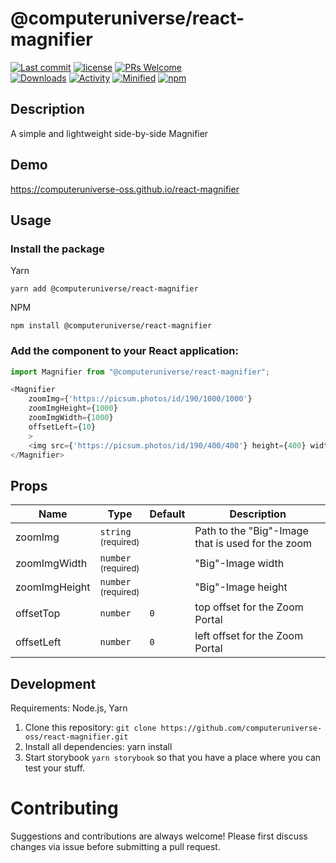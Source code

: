 # @computeruniverse/react-magnifier
[![Last commit](https://img.shields.io/github/last-commit/computeruniverse-oss/react-magnifier.svg)](https://github.com/computeruniverse-oss/react-magnifier/commits/main)
[![license](https://img.shields.io/github/license/computeruniverse-oss/react-magnifier)](https://github.com/computeruniverse-oss/react-magnifier/blob/main/LICENSE.md)
[![PRs Welcome](https://img.shields.io/badge/PRs-welcome-brightgreen.svg?style=flat-square)](http://makeapullrequest.com)  
[![Downloads](https://img.shields.io/npm/dm/@computeruniverse/react-magnifier?color=blue)](https://www.npmjs.com/package/@computeruniverse/react-magnifier)
[![Activity](https://img.shields.io/github/commit-activity/m/computeruniverse-oss/react-magnifier.svg)](https://github.com/computeruniverse-oss/react-magnifier/commits/main)
[![Minified](https://img.shields.io/bundlephobia/min/@computeruniverse/react-magnifier?label=minified)](https://www.npmjs.com/package/@computeruniverse/react-magnifier)
[![npm](https://img.shields.io/npm/v/@computeruniverse/react-magnifier.svg)](https://www.npmjs.com/package/@computeruniverse/react-magnifier)

## Description
A simple and lightweight side-by-side Magnifier 

## Demo
https://computeruniverse-oss.github.io/react-magnifier

## Usage
### Install the package

Yarn
```shell
yarn add @computeruniverse/react-magnifier
```

NPM
```shell
npm install @computeruniverse/react-magnifier
```

### Add the component to your React application:

```ts
import Magnifier from "@computeruniverse/react-magnifier";

<Magnifier
    zoomImg={'https://picsum.photos/id/190/1000/1000'}
    zoomImgHeight={1000}
    zoomImgWidth={1000}
    offsetLeft={10}
    >
    <img src={'https://picsum.photos/id/190/400/400'} height={400} width={400} alt="Lorem picsum " />
</Magnifier>
```

## Props
| Name         | Type                              | Default | Description |
|--------------|-----------------------------------|---------|-------------|
|zoomImg       | `string`<br><sup>(required)</sup> |         | Path to the "Big"-Image that is used for the zoom |
|zoomImgWidth  | `number`<br><sup>(required)</sup> |         | "Big"-Image width |
|zoomImgHeight | `number`<br><sup>(required)</sup> |         | "Big"-Image height|
|offsetTop     | `number`                          | `0`     | top offset for the Zoom Portal |
|offsetLeft    | `number`                          | `0`     | left offset for the Zoom Portal |

## Development
Requirements: Node.js, Yarn
1. Clone this repository: `git clone https://github.com/computeruniverse-oss/react-magnifier.git`
2. Install all dependencies: yarn install
3. Start storybook `yarn storybook` so that you have a place where you can test your stuff.

# Contributing
Suggestions and contributions are always welcome! Please first discuss changes via issue before submitting a pull request.


